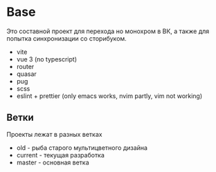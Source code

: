 # Base

Это составной проект для перехода но монохром в ВК, а также для попытка синхронизации со сторибуком.

- vite
- vue 3 (no typescript)
- router
- quasar
- pug
- scss
- eslint + prettier (only emacs works, nvim partly, vim not working)

## Ветки

Проекты лежат в разных ветках

- old - рыба старого мультицветного дизайна
- current - текущая разработка
- master - основная ветка
